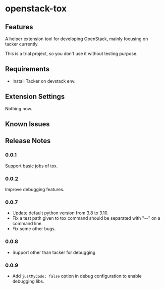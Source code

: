 # openstack-tox

## Features

A helper extension tool for developing OpenStack, mainly focusing on tacker
currently.

This is a trial project, so you don't use it without testing purpose.

## Requirements

* Install Tacker on devstack env.

## Extension Settings

Nothing now.

## Known Issues

## Release Notes

### 0.0.1

Support basic jobs of tox.

### 0.0.2

Improve debugging features.

### 0.0.7

* Update default python version from 3.8 to 3.10.
* Fix a test path given to tox command should be separated with "--" on a command line.
* Fix some other bugs.

### 0.0.8

* Support other than tacker for debugging.

### 0.0.9

* Add `justMyCode: false` option in debug configuration to enable debugging libs.
